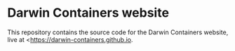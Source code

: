 # Darwin Containers website

This repository contains the source code for the Darwin Containers website, live at <https://darwin-containers.github.io.
